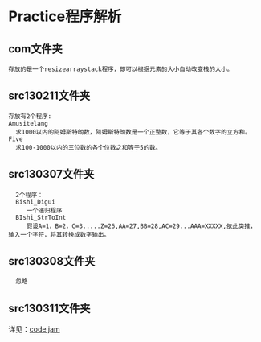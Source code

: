 # Practice程序解析

## com文件夹

	存放的是一个resizearraystack程序，即可以根据元素的大小自动改变栈的大小。

## src130211文件夹

	存放有2个程序:
	Amusitelang
	  求1000以内的阿姆斯特朗数，阿姆斯特朗数是一个正整数，它等于其各个数字的立方和。
	Five 
      求100-1000以内的三位数的各个位数之和等于5的数。

## src130307文件夹

	  2个程序：
	  Bishi_Digui
	     一个递归程序
	  BIshi_StrToInt
	     假设A=1，B=2，C=3.....Z=26,AA=27,BB=28,AC=29...AAA=XXXXX,依此类推，输入一个字符，将其转换成数字输出。

## src130308文件夹

	  忽略

## src130311文件夹

   详见：[code jam](https://code.google.com/codejam/contest/dashboard?c=351101)

	  

